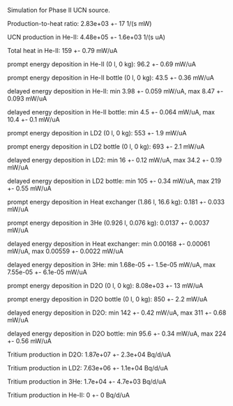 Simulation for Phase II UCN source.

Production-to-heat ratio:
2.83e+03 +- 17 1/(s mW)

UCN production in He-II:
4.48e+05 +- 1.6e+03 1/(s uA)

Total heat in He-II:
159 +- 0.79 mW/uA

prompt energy deposition in He-II (0 l, 0 kg):
96.2 +- 0.69 mW/uA

prompt energy deposition in He-II bottle (0 l, 0 kg):
43.5 +- 0.36 mW/uA

delayed energy deposition in He-II:
min 3.98 +- 0.059 mW/uA, max 8.47 +- 0.093 mW/uA

delayed energy deposition in He-II bottle:
min 4.5 +- 0.064 mW/uA, max 10.4 +- 0.1 mW/uA

prompt energy deposition in LD2 (0 l, 0 kg):
553 +- 1.9 mW/uA

prompt energy deposition in LD2 bottle (0 l, 0 kg):
693 +- 2.1 mW/uA

delayed energy deposition in LD2:
min 16 +- 0.12 mW/uA, max 34.2 +- 0.19 mW/uA

delayed energy deposition in LD2 bottle:
min 105 +- 0.34 mW/uA, max 219 +- 0.55 mW/uA

prompt energy deposition in Heat exchanger (1.86 l, 16.6 kg):
0.181 +- 0.033 mW/uA

prompt energy deposition in 3He (0.926 l, 0.076 kg):
0.0137 +- 0.0037 mW/uA

delayed energy deposition in Heat exchanger:
min 0.00168 +- 0.00061 mW/uA, max 0.00559 +- 0.0022 mW/uA

delayed energy deposition in 3He:
min 1.68e-05 +- 1.5e-05 mW/uA, max 7.55e-05 +- 6.1e-05 mW/uA

prompt energy deposition in D2O (0 l, 0 kg):
8.08e+03 +- 13 mW/uA

prompt energy deposition in D2O bottle (0 l, 0 kg):
850 +- 2.2 mW/uA

delayed energy deposition in D2O:
min 142 +- 0.42 mW/uA, max 311 +- 0.68 mW/uA

delayed energy deposition in D2O bottle:
min 95.6 +- 0.34 mW/uA, max 224 +- 0.56 mW/uA

Tritium production in D2O:
1.87e+07 +- 2.3e+04 Bq/d/uA

Tritium production in LD2:
7.63e+06 +- 1.1e+04 Bq/d/uA

Tritium production in 3He:
1.7e+04 +- 4.7e+03 Bq/d/uA

Tritium production in He-II:
0 +- 0 Bq/d/uA

